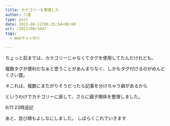 ```yaml
---
title: カテゴリーを整理した
author: 八雲
type: post
date: 2011-06-11T06:25:54+00:00
url: /2011/06/1647
tags:
  - Webサイト作り

---
```

ちょっと前までは、カテゴリーじゃなくてタグを使用してたんだけれども、
  
複数タグが便利だなぁと思うことがあんまりなく、しかもタグ付けるのがめんどくさい罠。
  
＃これは、複数にまたがりそうだったら記事を分けちゃう癖があるから

というわけでカテゴリーに戻して、さらに親子関係を整理しました。

6/11 23時追記
  
あと、並び順もよしなにしました。 しばらくこれでいきます
